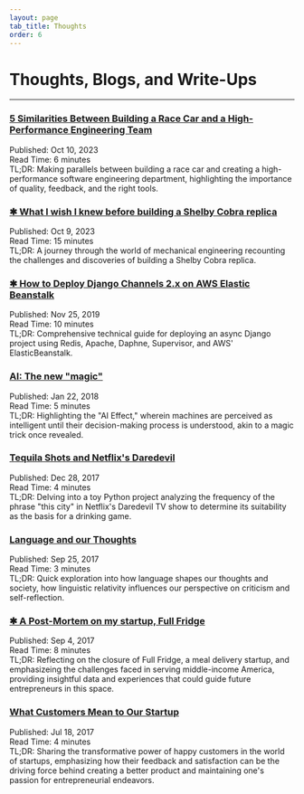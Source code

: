 ```yaml
---
layout: page
tab_title: Thoughts
order: 6
---
```


# Thoughts, Blogs, and Write-Ups

<hr/>

### [5 Similarities Between Building a Race Car and a High-Performance Engineering Team](https://medium.com/@elspanishgeek/5-similarities-between-building-a-race-car-and-a-high-performance-engineering-team-605bcf0f3ad0?)
Published: Oct 10, 2023<br>
Read Time: 6 minutes<br>
TL;DR: Making parallels between building a race car and creating a high-performance software engineering department, highlighting the importance of quality, feedback, and the right tools.<br>


### [✱ What I wish I knew before building a Shelby Cobra replica](https://medium.com/@elspanishgeek/what-i-wish-i-knew-before-building-a-shelby-cobra-replica-part-1-3-684bc822104c)
Published: Oct 9, 2023<br>
Read Time: 15 minutes<br>
TL;DR: A journey through the world of mechanical engineering recounting the challenges and discoveries of building a Shelby Cobra replica.<br>


### [✱ How to Deploy Django Channels 2.x on AWS Elastic Beanstalk](https://medium.com/@elspanishgeek/how-to-deploy-django-channels-2-x-on-aws-elastic-beanstalk-8621771d4ff0)
Published: Nov 25, 2019<br>
Read Time: 10 minutes<br>
TL;DR: Comprehensive technical guide for deploying an async Django project using Redis, Apache, Daphne, Supervisor, and AWS' ElasticBeanstalk.<br>


### [AI: The new "magic"](https://medium.com/austin-startups/ai-the-new-magic-befb40579f19)
Published: Jan 22, 2018<br>
Read Time: 5 minutes<br>
TL;DR: Highlighting the "AI Effect," wherein machines are perceived as intelligent until their decision-making process is understood, akin to a magic trick once revealed. <br>


### [Tequila Shots and Netflix's Daredevil](https://medium.com/@elspanishgeek/tequila-shots-and-netflixs-daredevil-8bd3f525f632)
Published: Dec 28, 2017<br>
Read Time: 4 minutes<br>
TL;DR: Delving into a toy Python project analyzing the frequency of the phrase "this city" in Netflix's Daredevil TV show to determine its suitability as the basis for a drinking game.<br>


### [Language and our Thoughts](https://medium.com/@elspanishgeek/language-and-our-thoughts-c8126a39f7e2)
Published: Sep 25, 2017<br>
Read Time: 3 minutes<br>
TL;DR: Quick exploration into how language shapes our thoughts and society, how linguistic relativity influences our perspective on criticism and self-reflection.<br>


### [✱ A Post-Mortem on my startup, Full Fridge](https://medium.com/austin-startups/a-post-mortem-on-my-startup-full-fridge-617ea7593f71)
Published: Sep 4, 2017<br>
Read Time: 8 minutes<br>
TL;DR: Reflecting on the closure of Full Fridge, a meal delivery startup, and emphasizeing the challenges faced in serving middle-income America, providing insightful data and experiences that could guide future entrepreneurs in this space.

### [What Customers Mean to Our Startup](https://medium.com/austin-startups/what-customers-mean-to-our-startup-b88b90480a35)
Published: Jul 18, 2017<br>
Read Time: 4 minutes<br>
TL;DR: Sharing the transformative power of happy customers in the world of startups, emphasizing how their feedback and satisfaction can be the driving force behind creating a better product and maintaining one's passion for entrepreneurial endeavors.<br>
